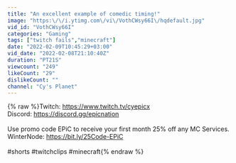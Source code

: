 ```yaml
---
title: "An excellent example of comedic timing!"
image: "https:\/\/i.ytimg.com\/vi\/VothCWsy66I\/hqdefault.jpg"
vid_id: "VothCWsy66I"
categories: "Gaming"
tags: ["twitch fails","minecraft"]
date: "2022-02-09T10:45:29+03:00"
vid_date: "2022-02-08T21:10:40Z"
duration: "PT21S"
viewcount: "249"
likeCount: "29"
dislikeCount: ""
channel: "Cy's Planet"
---
```

{% raw %}Twitch: <a rel="nofollow" target="blank" href="https://www.twitch.tv/cyepicx">https://www.twitch.tv/cyepicx</a><br />Discord: <a rel="nofollow" target="blank" href="https://discord.gg/epicnation">https://discord.gg/epicnation</a><br /><br />Use promo code EPiC to receive your first month 25% off any MC Services. WinterNode: <a rel="nofollow" target="blank" href="https://bit.ly/25Code-EPiC">https://bit.ly/25Code-EPiC</a><br /><br />#shorts #twitchclips #minecraft{% endraw %}
